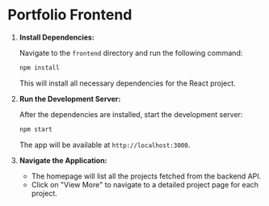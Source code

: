 # Portfolio Frontend

1. **Install Dependencies:**

   Navigate to the `frontend` directory and run the following command:

   ```bash
   npm install
   ```

   This will install all necessary dependencies for the React project.

2. **Run the Development Server:**

   After the dependencies are installed, start the development server:

   ```bash
   npm start
   ```

   The app will be available at `http://localhost:3000`.

3. **Navigate the Application:**

   - The homepage will list all the projects fetched from the backend API.
   - Click on "View More" to navigate to a detailed project page for each project.
